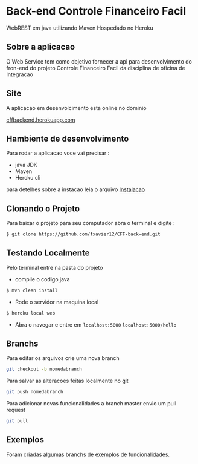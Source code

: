 # Back-end Controle Financeiro Facil

WebREST em java utilizando Maven 
Hospedado  no Heroku 
 
## Sobre a aplicacao

O Web Service tem como objetivo fornecer a api para desenvolvimento do fron-end
do projeto Controle Financeiro Facil da disciplina de oficina de Integracao

## Site

A aplicacao em desenvolcimento esta online no dominio 

[cffbackend.herokuapp.com](https://cffbackend.herokuapp.com)



## Hambiente de desenvolvimento 
Para rodar a aplicacao voce vai precisar :

- java JDK 
- Maven 
- Heroku cli 

para detelhes sobre a instacao leia o arquivo [Instalacao](https://github.com/fxavier12/CFF-back-end/blob/master/instalacao.md)


## Clonando o Projeto
Para baixar o projeto para seu computador  abra o terminal e digite :
```sh
$ git clone https://github.com/fxavier12/CFF-back-end.git
```
## Testando Localmente 
Pelo terminal entre na pasta do projeto

- compile o codigo java 
```sh
$ mvn clean install
```
- Rode o servidor na maquina local 

```sh
$ heroku local web
```
- Abra o navegar e entre em 
``localhost:5000``
``localhost:5000/hello``

## Branchs
Para editar os arquivos crie uma nova branch

```sh
git checkout -b nomedabranch
```
Para salvar as alteracoes feitas localmente no git 

```sh
git push nomedabranch
```
Para adicionar novas funcionalidades a branch master envio um pull request

```sh
git pull
```

## Exemplos 
Foram criadas algumas branchs de exemplos de funcionalidades.
